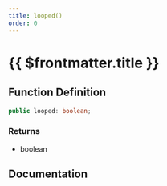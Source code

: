 ```yaml
---
title: looped()
order: 0
---
```


# {{ $frontmatter.title }}

<!--@include: ./looped_partial_header.md-->

## Function Definition

```ts
public looped: boolean;
```

### Returns

* boolean

## Documentation

<!--@include: ./looped_partial_footer.md-->
